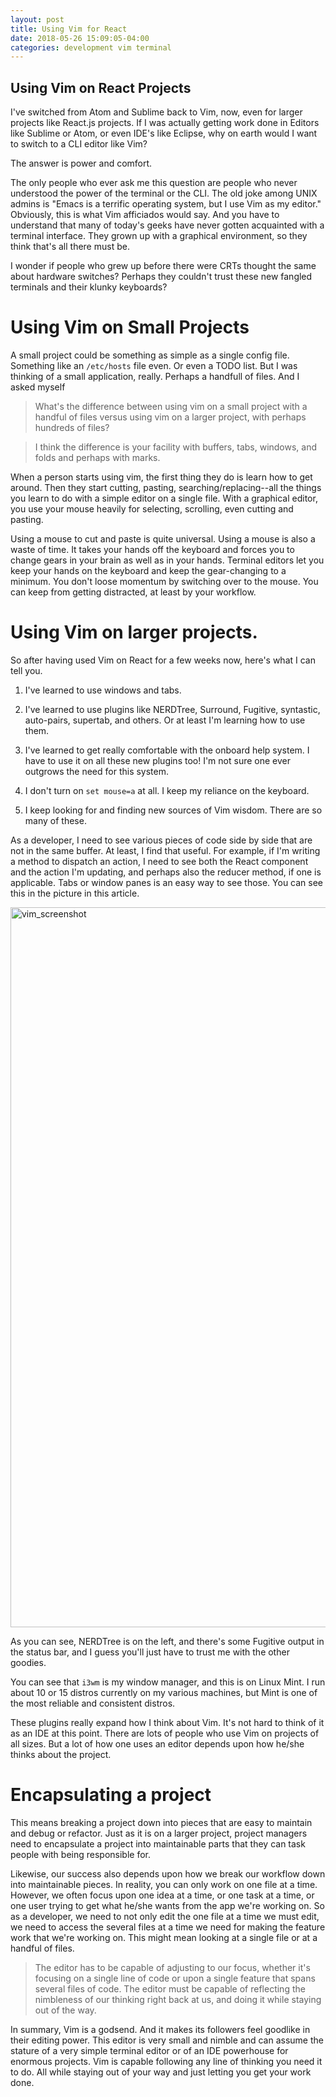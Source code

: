```yaml
---
layout: post
title: Using Vim for React
date: 2018-05-26 15:09:05-04:00
categories: development vim terminal
---
```


## Using Vim on React Projects

I've switched from Atom and Sublime back to Vim, now, even for larger projects like React.js
projects.  If I was actually getting work done in Editors like Sublime or Atom, or even IDE's
like Eclipse, why on earth would I want to switch to a CLI editor like Vim?

The answer is power and comfort.

The only people who ever ask me this question are people who never understood the power of the
terminal or the CLI.  The old joke among UNIX admins is "Emacs is a terrific operating system,
but I use Vim as my editor."  Obviously, this is what Vim afficiados would say.  And you have to
understand that many of today's geeks have never gotten acquainted with a terminal interface.
They grown up with a graphical environment, so they think that's all there must be.

I wonder if people who grew up before there were CRTs thought the same about hardware switches?
Perhaps they couldn't trust these new fangled terminals and their klunky keyboards?

# Using Vim on Small Projects

A small project could be something as simple as a single config file.  Something like an
`/etc/hosts` file even.  Or even a TODO list.  But I was thinking of a small application, really.
Perhaps a handfull of files.  And I asked myself

> What's the difference between using vim on a small project with a handful of files versus
> using vim on a larger project, with perhaps hundreds of files?

> I think the difference is your facility with buffers, tabs, windows, and folds and perhaps with
> marks.

When a person starts using vim, the first thing they do is learn how to get around.  Then they
start cutting, pasting, searching/replacing--all the things you learn to do with a simple editor
on a single file.  With a graphical editor, you use your mouse heavily for selecting, scrolling,
even cutting and pasting.  

Using a mouse to cut and paste is quite universal.  Using a mouse is also a waste of time.  It
takes your hands off the keyboard and forces you to change gears in your brain as well as in your
hands.  Terminal editors let you keep your hands on the keyboard and keep the gear-changing to a
minimum.  You don't loose momentum by switching over to the mouse.  You can keep from getting
distracted, at least by your workflow.

# Using Vim on larger projects.

So after having used Vim on React for a few weeks now, here's what I can tell you.  

1. I've learned to use windows and tabs.

2. I've learned to use plugins like NERDTree, Surround, Fugitive, syntastic, auto-pairs,
   supertab, and others.  Or at least I'm learning how to use them.

3. I've learned to get really comfortable with the onboard help system.  I have to use it on all
   these new plugins too! I'm not sure one ever outgrows the need for this system.

4. I don't turn on `set mouse=a` at all. I keep my reliance on the keyboard.

5. I keep looking for and finding new sources of Vim wisdom.  There are so many of these.

As a developer, I need to see various pieces of code side by side that are not in the same
buffer.  At least, I find that useful.  For example, if I'm writing a method to dispatch an
action, I need to see both the React component and the action I'm updating, and perhaps also the
reducer method, if one is applicable.  Tabs or window panes is an easy way to see those.  You can
see this in the picture in this article.

<a data-flickr-embed="true" href="https://www.flickr.com/photos/deepbsd/41467875545/in/dateposted-public/" title="vim_screenshot"><img src="https://farm2.staticflickr.com/1725/41467875545_ac73bd535c_k.jpg" width="2048" height="1152" alt="vim_screenshot"></a><script async src="//embedr.flickr.com/assets/client-code.js" charset="utf-8"></script>

As you can see, NERDTree is on the left, and there's some Fugitive output in the status bar, and
I guess you'll just have to trust me with the other goodies.

You can see that `i3wm` is my window manager, and this is on Linux Mint.  I run about 10 or 15
distros currently on my various machines, but Mint is one of the most reliable and consistent
distros.

These plugins really expand how I think about Vim.  It's not hard to think of it as an IDE at
this point.  There are lots of people who use Vim on projects of all sizes.  But a lot of how one
uses an editor depends upon how he/she thinks about the project.

# Encapsulating a project

This means breaking a project down into pieces that are easy to maintain and debug or refactor.
Just as it is on a larger project, project managers need to encapsulate a project into
maintainable parts that they can task people with being responsible for.

Likewise, our success also depends upon how we break our workflow down into maintainable pieces.
In reality, you can only work on one file at a time.  However, we often focus upon one idea at a
time, or one task at a time, or one user trying to get what he/she wants from the app we're
working on.  So as a developer, we need to not only edit the one file at a time we must edit, we
need to access the several files at a time we need for making the feature work that we're working
on.  This might mean looking at a single file or at a handful of files.  

> The editor has to be capable of adjusting to our focus, whether it's focusing on a single line
> of code or upon a single feature that spans several files of code.  The editor must be capable
> of reflecting the nimbleness of our thinking right back at us, and doing it while staying out
> of the way. 

In summary, Vim is a godsend.  And it makes its followers feel goodlike in their editing power.
This editor is very small and nimble and can assume the stature of a very simple terminal editor
or of an IDE powerhouse for enormous projects.  Vim is capable following any line of thinking you
need it to do.  All while staying out of your way and just letting you get your work done.

